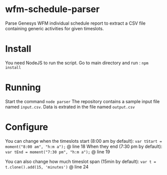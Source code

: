 # wfm-schedule-parser
Parse Genesys WFM individual schedule report to extract a CSV file containing generic activities for given timeslots.

# Install
You need NodeJS to run the script.
Go to main directory and run : `npm install`

# Running
Start the command `node parser`
The repository contains a sample input file named `input.csv`.
Data is extrated in the file named `output.csv`

# Configure
You can change when the timeslots start (8:00 am by default): `var tStart = moment("8:00 am", "h:m a");` @ line 18
When they end (7:30 pm by default): `var tEnd = moment("7:30 pm", "h:m a");` @ line 19

You can also change how much timeslot span (15min by default): `var t = t.clone().add(15, 'minutes')` @ line 24
